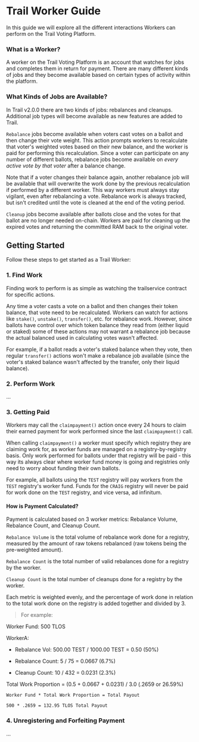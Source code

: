 # Trail Worker Guide

In this guide we will explore all the different interactions Workers can perform on the Trail Voting Platform.

### What is a Worker?

A worker on the Trail Voting Platform is an account that watches for jobs and completes them in return for payment. There are many different kinds of jobs and they become available based on certain types of activity within the platform.

### What Kinds of Jobs are Available?

In Trail v2.0.0 there are two kinds of jobs: rebalances and cleanups. Additional job types will become available as new features are added to Trail.

`Rebalance` jobs become available when voters cast votes on a ballot and then change their vote weight. This action prompts workers to recalculate that voter's weighted votes based on their new balance, and the worker is paid for performing this recalculation. Since a voter can participate on any number of different ballots, rebalance jobs become available on *every active vote by that voter* after a balance change.

Note that if a voter changes their balance again, another rebalance job will be available that will overwrite the work done by the previous recalculation if performed by a different worker. This way workers must always stay vigilant, even after rebalancing a vote. Rebalance work is always tracked, but isn't credited until the vote is cleaned at the end of the voting period.

`Cleanup` jobs become available after ballots close and the votes for that ballot are no longer needed on-chain. Workers are paid for cleaning up the expired votes and returning the committed RAM back to the original voter.

## Getting Started

Follow these steps to get started as a Trail Worker:

### 1. Find Work

Finding work to perform is as simple as watching the trailservice contract for specific actions.

Any time a voter casts a vote on a ballot and then changes their token balance, that vote need to be recalculated. Workers can watch for actions like `stake()`, `unstake()`, `transfer()`, etc. for rebalance work. However, since ballots have control over which token balance they read from (either liquid or staked) some of these actions may not warrant a rebalance job because the actual balanced used in calculating votes wasn't affected. 

For example, if a ballot reads a voter's staked balance when they vote, then regular `transfer()` actions won't make a rebalance job available (since the voter's staked balance wasn't affected by the transfer, only their liquid balance).

### 2. Perform Work

...

### 3. Getting Paid

Workers may call the `claimpayment()` action once every 24 hours to claim their earned payment for work performed since the last `claimpayment()` call.

When calling `claimpayment()` a worker must specify which registry they are claiming work for, as worker funds are managed on a registry-by-registry basis. Only work performed for ballots under that registry will be paid - this way its always clear where worker fund money is going and registries only need to worry about funding their own ballots.

For example, all ballots using the `TEST` registry will pay workers from the `TEST` registry's worker fund. Funds for the `CRAIG` registry will never be paid for work done on the `TEST` registry, and vice versa, ad infinitum.

#### How is Payment Calculated?

Payment is calculated based on 3 worker metrics: Rebalance Volume, Rebalance Count, and Cleanup Count.

`Rebalance Volume` is the total volume of rebalance work done for a registry, measured by the amount of raw tokens rebalanced (raw tokens being the pre-weighted amount).

`Rebalance Count` is the total number of valid rebalances done for a registry by the worker.

`Cleanup Count` is the total number of cleanups done for a registry by the worker.

Each metric is weighted evenly, and the percentage of work done in relation to the total work done on the registry is added together and divided by 3.

> For example:

Worker Fund: 500 TLOS

WorkerA: 

- Rebalance Vol: 500.00 TEST / 1000.00 TEST = 0.50 (50%)

- Rebalance Count: 5 / 75 = 0.0667 (6.7%)

- Cleanup Count: 10 / 432 = 0.0231 (2.3%)

Total Work Proportion = (0.5 + 0.0667 + 0.0231) / 3.0 (.2659 or 26.59%)
```
Worker Fund * Total Work Proportion = Total Payout

500 * .2659 = 132.95 TLOS Total Payout
```

### 4. Unregistering and Forfeiting Payment

...
